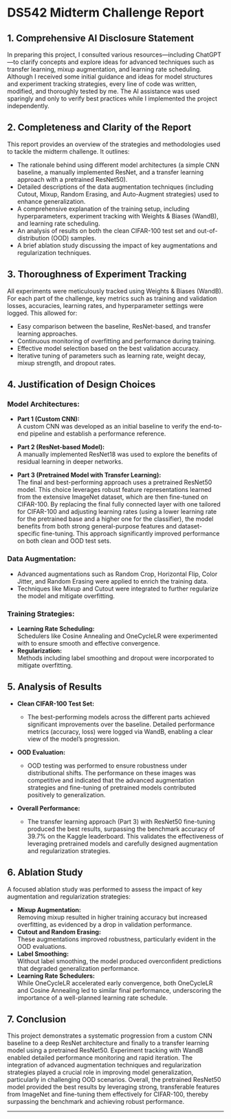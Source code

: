 # DS542 Midterm Challenge Report

## 1. Comprehensive AI Disclosure Statement

In preparing this project, I consulted various resources—including ChatGPT—to clarify concepts and explore ideas for advanced techniques such as transfer learning, mixup augmentation, and learning rate scheduling. Although I received some initial guidance and ideas for model structures and experiment tracking strategies, every line of code was written, modified, and thoroughly tested by me. The AI assistance was used sparingly and only to verify best practices while I implemented the project independently.

## 2. Completeness and Clarity of the Report

This report provides an overview of the strategies and methodologies used to tackle the midterm challenge. It outlines:
- The rationale behind using different model architectures (a simple CNN baseline, a manually implemented ResNet, and a transfer learning approach with a pretrained ResNet50).
- Detailed descriptions of the data augmentation techniques (including Cutout, Mixup, Random Erasing, and Auto-Augment strategies) used to enhance generalization.
- A comprehensive explanation of the training setup, including hyperparameters, experiment tracking with Weights & Biases (WandB), and learning rate scheduling.
- An analysis of results on both the clean CIFAR-100 test set and out-of-distribution (OOD) samples.
- A brief ablation study discussing the impact of key augmentations and regularization techniques.

## 3. Thoroughness of Experiment Tracking

All experiments were meticulously tracked using Weights & Biases (WandB). For each part of the challenge, key metrics such as training and validation losses, accuracies, learning rates, and hyperparameter settings were logged. This allowed for:
- Easy comparison between the baseline, ResNet-based, and transfer learning approaches.
- Continuous monitoring of overfitting and performance during training.
- Effective model selection based on the best validation accuracy.
- Iterative tuning of parameters such as learning rate, weight decay, mixup strength, and dropout rates.


## 4. Justification of Design Choices

### Model Architectures:
- **Part 1 (Custom CNN):**  
  A custom CNN was developed as an initial baseline to verify the end-to-end pipeline and establish a performance reference.

- **Part 2 (ResNet-based Model):**  
  A manually implemented ResNet18 was used to explore the benefits of residual learning in deeper networks.

- **Part 3 (Pretrained Model with Transfer Learning):**  
  The final and best-performing approach uses a pretrained ResNet50 model. This choice leverages robust feature representations learned from the extensive ImageNet dataset, which are then fine-tuned on CIFAR-100. By replacing the final fully connected layer with one tailored for CIFAR-100 and adjusting learning rates (using a lower learning rate for the pretrained base and a higher one for the classifier), the model benefits from both strong general-purpose features and dataset-specific fine-tuning. This approach significantly improved performance on both clean and OOD test sets.

### Data Augmentation:
- Advanced augmentations such as Random Crop, Horizontal Flip, Color Jitter, and Random Erasing were applied to enrich the training data.
- Techniques like Mixup and Cutout were integrated to further regularize the model and mitigate overfitting.
  
### Training Strategies:
- **Learning Rate Scheduling:**  
  Schedulers like Cosine Annealing and OneCycleLR were experimented with to ensure smooth and effective convergence.
- **Regularization:**  
  Methods including label smoothing and dropout were incorporated to mitigate overfitting.

## 5. Analysis of Results

- **Clean CIFAR-100 Test Set:**
  - The best-performing models across the different parts achieved significant improvements over the baseline. Detailed performance metrics (accuracy, loss) were logged via WandB, enabling a clear view of the model’s progression.
  
- **OOD Evaluation:**
  - OOD testing was performed to ensure robustness under distributional shifts. The performance on these images was competitive and indicated that the advanced augmentation strategies and fine-tuning of pretrained models contributed positively to generalization.
  
- **Overall Performance:**
  - The transfer learning approach (Part 3) with ResNet50 fine-tuning produced the best results, surpassing the benchmark accuracy of 39.7% on the Kaggle leaderboard. This validates the effectiveness of leveraging pretrained models and carefully designed augmentation and regularization strategies.

## 6. Ablation Study

A focused ablation study was performed to assess the impact of key augmentation and regularization strategies:
- **Mixup Augmentation:**  
  Removing mixup resulted in higher training accuracy but increased overfitting, as evidenced by a drop in validation performance.
- **Cutout and Random Erasing:**  
  These augmentations improved robustness, particularly evident in the OOD evaluations.
- **Label Smoothing:**  
  Without label smoothing, the model produced overconfident predictions that degraded generalization performance.
- **Learning Rate Schedulers:**  
  While OneCycleLR accelerated early convergence, both OneCycleLR and Cosine Annealing led to similar final performance, underscoring the importance of a well-planned learning rate schedule.

## 7. Conclusion

This project demonstrates a systematic progression from a custom CNN baseline to a deep ResNet architecture and finally to a transfer learning model using a pretrained ResNet50. Experiment tracking with WandB enabled detailed performance monitoring and rapid iteration. The integration of advanced augmentation techniques and regularization strategies played a crucial role in improving model generalization, particularly in challenging OOD scenarios. Overall, the pretrained ResNet50 model provided the best results by leveraging strong, transferable features from ImageNet and fine-tuning them effectively for CIFAR-100, thereby surpassing the benchmark and achieving robust performance.

---